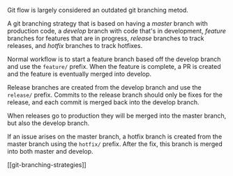 Git flow is largely considered an outdated git branching metod.

A git branching strategy that is based on having a *master* branch with production code, a *develop* branch with code that's in development, *feature* branches for features that are in progress, *release* branches to track releases, and *hotfix* branches to track hotfixes.

Normal workflow is to start a feature branch based off the develop branch and use the `feature/` prefix. When the feature is complete, a PR is created and the feature is eventually merged into develop.

Release branches are created from the develop branch and use the `release/` prefix. Commits to the release branch should only be fixes for the release, and each commit is merged back into the develop branch.

When releases go to production they will be merged into the master branch, but also the develop branch.

If an issue arises on the master branch, a hotfix branch is created from the master branch using the `hotfix/` prefix. After the fix, this branch is merged into both master and develop.

[[git-branching-strategies]]
